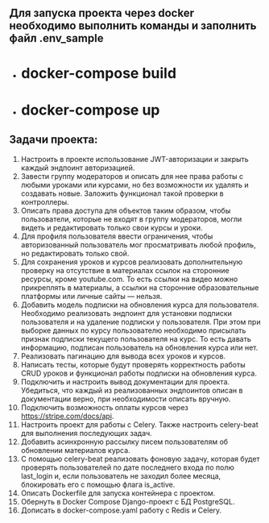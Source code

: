 ## Для запуска проекта через docker необходимо выполнить команды и заполнить файл .env_sample

- # docker-compose build

- # docker-compose up

## Задачи проекта:

1. Настроить в проекте использование JWT-авторизации и закрыть каждый эндпоинт авторизацией.
2. Завести группу модераторов и описать для нее права работы с любыми уроками или курсами, но без возможности их удалять и создавать новые. Заложить функционал такой проверки в контроллеры.
3. Описать права доступа для объектов таким образом, чтобы пользователи, которые не входят в группу модераторов, могли видеть и редактировать только свои курсы и уроки.
4. Для профиля пользователя ввести ограничения, чтобы авторизованный пользователь мог просматривать любой профиль, но редактировать только свой.
5. Для сохранения уроков и курсов реализовать дополнительную проверку на отсутствие в материалах ссылок на сторонние ресурсы, кроме youtube.com. То есть ссылки на видео можно прикреплять в материалы, а ссылки на сторонние образовательные платформы или личные сайты — нельзя.
6. Добавить модель подписки на обновления курса для пользователя. Необходимо реализовать эндпоинт для установки подписки пользователя и на удаление подписки у пользователя. При этом при выборке данных по курсу пользователю необходимо присылать признак подписки текущего пользователя на курс. То есть давать информацию, подписан пользователь на обновления курса или нет.
7. Реализовать пагинацию для вывода всех уроков и курсов.
8. Написать тесты, которые будут проверять корректность работы CRUD уроков и функционал работы подписки на обновления курса.
9. Подключить и настроить вывод документации для проекта. Убедиться, что каждый из реализованных эндпоинтов описан в документации верно, при необходимости описать вручную.
10. Подключить возможность оплаты курсов через https://stripe.com/docs/api.
11. Настроить проект для работы с Celery. Также настроить celery-beat для выполнения последующих задач.
12. Добавить асинхронную рассылку писем пользователям об обновлении материалов курса.
13. С помощью celery-beat реализовать фоновую задачу, которая будет проверять пользователей по дате последнего входа по полю last_login и, если пользователь не заходил более месяца, блокировать его с помощью флага is_active.
14. Описать Dockerfile для запуска контейнера с проектом.
15. Обернуть в Docker Compose Django-проект с БД PostgreSQL.
16. Дописать в docker-compose.yaml работу с Redis и Celery.
